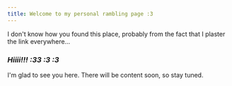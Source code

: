 ```yaml
---
title: Welcome to my personal rambling page :3
---
```

I don't know how you found this place, probably from the fact that I plaster the link everywhere...

### *Hiiii!!! :33 :3 :3*
I'm glad to see you here. There will be content soon, so stay tuned.